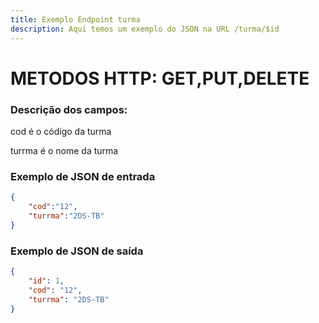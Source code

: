 ```yaml
---
title: Exemplo Endpoint turma
description: Aqui temos um exemplo do JSON na URL /turma/$id 
---
```

# METODOS HTTP: GET,PUT,DELETE
### Descrição dos campos:

cod é o código da turma

turrma é o nome da turma

### Exemplo de JSON de entrada
```json    
{
    "cod":"12",
    "turrma":"2DS-TB"
}
```   
### Exemplo de JSON de saída
```json    
{
	"id": 1,
	"cod": "12",
	"turrma": "2DS-TB"
}
```    